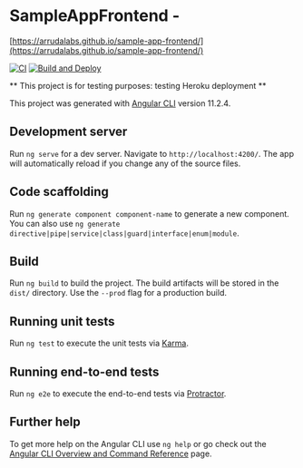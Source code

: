 # SampleAppFrontend - 
[https://arrudalabs.github.io/sample-app-frontend/](https://arrudalabs.github.io/sample-app-frontend/)

[![CI](https://github.com/arrudalabs/sample-app-frontend/actions/workflows/ci.yml/badge.svg)](https://github.com/arrudalabs/sample-app-frontend/actions/workflows/ci.yml)
[![Build and Deploy](https://github.com/arrudalabs/sample-app-frontend/actions/workflows/github_pages.yml/badge.svg)](https://github.com/arrudalabs/sample-app-frontend/actions/workflows/github_pages.yml)


** This project is for testing purposes: testing Heroku deployment ** 

This project was generated with [Angular CLI](https://github.com/angular/angular-cli) version 11.2.4.

## Development server

Run `ng serve` for a dev server. Navigate to `http://localhost:4200/`. The app will automatically reload if you change any of the source files.

## Code scaffolding

Run `ng generate component component-name` to generate a new component. You can also use `ng generate directive|pipe|service|class|guard|interface|enum|module`.

## Build

Run `ng build` to build the project. The build artifacts will be stored in the `dist/` directory. Use the `--prod` flag for a production build.

## Running unit tests

Run `ng test` to execute the unit tests via [Karma](https://karma-runner.github.io).

## Running end-to-end tests

Run `ng e2e` to execute the end-to-end tests via [Protractor](http://www.protractortest.org/).

## Further help

To get more help on the Angular CLI use `ng help` or go check out the [Angular CLI Overview and Command Reference](https://angular.io/cli) page.
